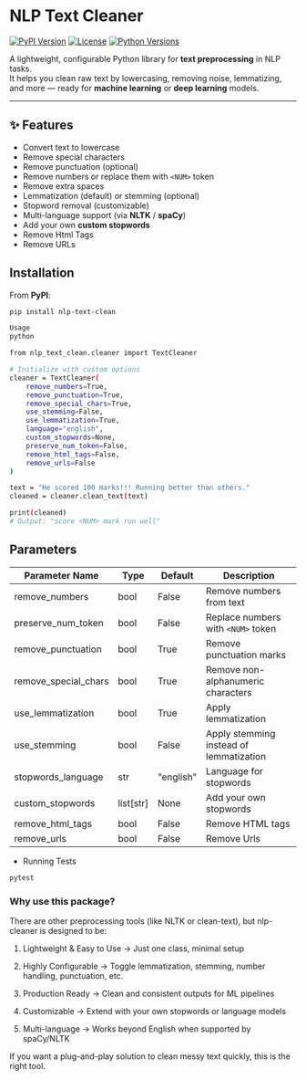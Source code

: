 # NLP Text Cleaner

[![PyPI Version](https://img.shields.io/pypi/v/nlp-text-clean)](https://pypi.org/project/nlp-text-clean/)
[![License](https://img.shields.io/pypi/l/nlp-text-clean)](https://opensource.org/licenses/MIT)
[![Python Versions](https://img.shields.io/pypi/pyversions/nlp-text-clean)](https://pypi.org/project/nlp-text-clean/)

A lightweight, configurable Python library for **text preprocessing** in NLP tasks.  
It helps you clean raw text by lowercasing, removing noise, lemmatizing, and more — ready for **machine learning** or **deep learning** models.

---

## ✨ Features
- Convert text to lowercase  
- Remove special characters  
- Remove punctuation (optional)  
- Remove numbers or replace them with `<NUM>` token  
- Remove extra spaces  
- Lemmatization (default) or stemming (optional)  
- Stopword removal (customizable)  
- Multi-language support (via **NLTK** / **spaCy**)  
- Add your own **custom stopwords**  
- Remove Html Tags
- Remove URLs


## Installation

From **PyPI**:
```bash
pip install nlp-text-clean

Usage
python

from nlp_text_clean.cleaner import TextCleaner

# Initialize with custom options
cleaner = TextCleaner(
    remove_numbers=True,
    remove_punctuation=True,
    remove_special_chars=True,
    use_stemming=False,
    use_lemmatization=True,
    language="english",
    custom_stopwords=None,
    preserve_num_token=False,
    remove_html_tags=False,
    remove_urls=False
)

text = "He scored 100 marks!!! Running better than others."
cleaned = cleaner.clean_text(text)

print(cleaned)
# Output: "score <NUM> mark run well"
```

## Parameters
| Parameter Name        | Type         | Default   | Description                                      |
|-----------------------|--------------|-----------|--------------------------------------------------|
| remove_numbers        | bool         | False     | Remove numbers from text                         |
| preserve_num_token    | bool         | False     | Replace numbers with `<NUM>` token               |
| remove_punctuation    | bool         | True      | Remove punctuation marks                         |
| remove_special_chars  | bool         | True      | Remove non-alphanumeric characters               |
| use_lemmatization     | bool         | True      | Apply lemmatization                              |
| use_stemming          | bool         | False     | Apply stemming instead of lemmatization          |
| stopwords_language    | str          | "english" | Language for stopwords                           |
| custom_stopwords      | list[str]    | None      | Add your own stopwords                           |
| remove_html_tags      | bool         | False     | Remove HTML tags                                 |
| remove_urls           | bool         | False     | Remove Urls                                      |


* Running Tests
```bash
pytest
```

### Why use this package?
There are other preprocessing tools (like NLTK or clean-text), but nlp-cleaner is designed to be:

1) Lightweight & Easy to Use → Just one class, minimal setup

2) Highly Configurable → Toggle lemmatization, stemming, number handling, punctuation, etc.

3) Production Ready → Clean and consistent outputs for ML pipelines

4) Customizable → Extend with your own stopwords or language models

5) Multi-language → Works beyond English when supported by spaCy/NLTK

If you want a plug-and-play solution to clean messy text quickly, this is the right tool.